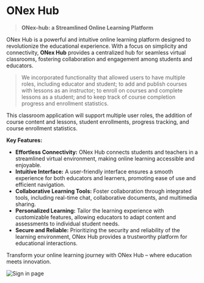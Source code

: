 # ONex Hub 

> **ONex-hub: a Streamlined Online Learning Platform**



ONex Hub is a powerful and intuitive online learning platform designed to revolutionize the educational experience. With a focus on simplicity and connectivity, **ONex Hub** provides a centralized hub for seamless virtual classrooms, fostering collaboration and engagement among students and educators.

> We incorporated functionality that allowed users to have multiple
> roles, including educator and student; to add and publish courses with
> lessons as an instructor; to enroll on courses and complete lessons as
> a student; and to keep track of course completion progress and
> enrollment statistics.

This classroom application will support multiple user roles, the addition of course content and lessons, student enrollments, progress tracking, and course enrollment statistics.

**Key Features:**

-   **Effortless Connectivity:** ONex Hub connects students and teachers in a streamlined virtual environment, making online learning accessible and enjoyable.
-   **Intuitive Interface:** A user-friendly interface ensures a smooth experience for both educators and learners, promoting ease of use and efficient navigation.
-   **Collaborative Learning Tools:** Foster collaboration through integrated tools, including real-time chat, collaborative documents, and multimedia sharing.
-   **Personalized Learning:** Tailor the learning experience with customizable features, allowing educators to adapt content and assessments to individual student needs.
-   **Secure and Reliable:** Prioritizing the security and reliability of the learning environment, ONex Hub provides a trustworthy platform for educational interactions.

Transform your online learning journey with ONex Hub – where education meets innovation.

![Sign in page ](https://photos.app.goo.gl/fMWXH4BURqT9MnsM8)
